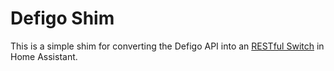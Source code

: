 # Defigo Shim

This is a simple shim for converting the Defigo API into an [RESTful Switch](https://www.home-assistant.io/integrations/switch.rest/) in Home Assistant.
